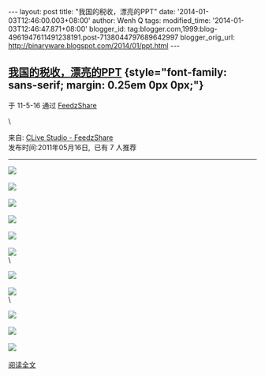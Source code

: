 --- layout: post title: "我国的税收，漂亮的PPT" date:
'2014-01-03T12:46:00.003+08:00' author: Wenh Q tags: modified\_time:
'2014-01-03T12:46:47.871+08:00' blogger\_id:
tag:blogger.com,1999:blog-4961947611491238191.post-7138044797689642997
blogger\_orig\_url: http://binaryware.blogspot.com/2014/01/ppt.html ---

[我国的税收，漂亮的PPT](http://hi.baidu.com/clive_studio/blog/item/1e0880a58fbe82e09052ee9d.html) {style="font-family: sans-serif; margin: 0.25em 0px 0px;"}
-------------------------------------------------------------------------------------------------

于 11-5-16 通过 [FeedzShare](http://www.feedzshare.com/)

\

来自: [CLive Studio -
FeedzShare](http://www.feedzshare.com/b/7335233/2)  \
 发布时间:2011年05月16日,  已有 7 人推荐

* * * * *

![](http://hiphotos.baidu.com/clive_studio/pic/item/e85068fd00afe3a6fd037f64.jpg)\
\
![](http://hiphotos.baidu.com/clive_studio/pic/item/1ab95bec4605231479f05564.jpg)\
\
![](http://hiphotos.baidu.com/clive_studio/pic/item/4cd7aa7a196a5baf0bd18765.jpg)\
\
![](http://hiphotos.baidu.com/clive_studio/pic/item/e3b9e3175c406f1121a4e965.jpg)\
\
![](http://hiphotos.baidu.com/clive_studio/pic/item/b812952b9f3e30635243c165.jpg)\
\
![](http://hiphotos.baidu.com/clive_studio/pic/item/6843813ecf6c5bb755e72365.jpg)\
\

![](http://hiphotos.baidu.com/clive_studio/pic/item/b1bc39242f537c3b35a80f65.jpg)\
\
![](http://hiphotos.baidu.com/clive_studio/pic/item/1076370b9f2c054494ca6b65.jpg)\
\

![](http://hiphotos.baidu.com/clive_studio/pic/item/d6d604c3b67cf2400ff47765.jpg)\
\
![](http://hiphotos.baidu.com/clive_studio/pic/item/c648904f957db591d0c86a65.jpg)\
\
![](http://hiphotos.baidu.com/clive_studio/pic/item/22cf097638719340b151b966.jpg)\
 \
[阅读全文](http://hi.baidu.com/clive_studio/blog/item/1e0880a58fbe82e09052ee9d.html) 
